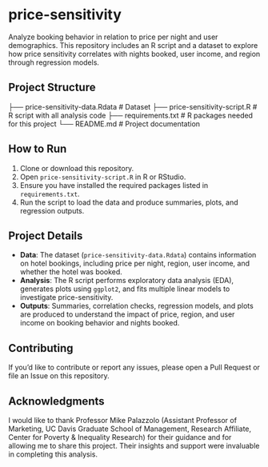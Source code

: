 # price-sensitivity
Analyze booking behavior in relation to price per night and user demographics. This repository includes an R script and a dataset to explore how price sensitivity correlates with nights booked, user income, and region through regression models.

## Project Structure

├── price-sensitivity-data.Rdata      # Dataset
├── price-sensitivity-script.R        # R script with all analysis code
├── requirements.txt                  # R packages needed for this project
└── README.md                         # Project documentation


## How to Run
1. Clone or download this repository.
2. Open `price-sensitivity-script.R` in R or RStudio.
3. Ensure you have installed the required packages listed in `requirements.txt`.
4. Run the script to load the data and produce summaries, plots, and regression outputs.

## Project Details
- **Data**: The dataset (`price-sensitivity-data.Rdata`) contains information on hotel bookings, including price per night, region, user income, and whether the hotel was booked.
- **Analysis**: The R script performs exploratory data analysis (EDA), generates plots using `ggplot2`, and fits multiple linear models to investigate price-sensitivity.
- **Outputs**: Summaries, correlation checks, regression models, and plots are produced to understand the impact of price, region, and user income on booking behavior and nights booked.

## Contributing
If you’d like to contribute or report any issues, please open a Pull Request or file an Issue on this repository.

## Acknowledgments
I would like to thank Professor Mike Palazzolo (Assistant Professor of Marketing, UC Davis Graduate School of Management, Research Affiliate, Center for Poverty & Inequality Research) for their guidance and for allowing me to share this project. Their insights and support were invaluable in completing this analysis. 
